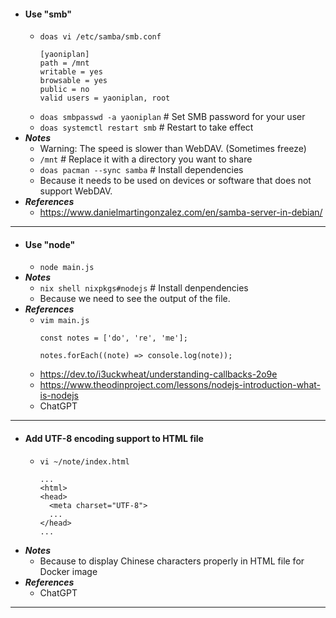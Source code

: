- #### Use "smb"
    - `doas vi /etc/samba/smb.conf`
      ```
      [yaoniplan]
      path = /mnt
      writable = yes
      browsable = yes
      public = no
      valid users = yaoniplan, root
      ```
    - `doas smbpasswd -a yaoniplan` # Set SMB password for your user
    - `doas systemctl restart smb` # Restart to take effect
- ***Notes***
    - Warning: The speed is slower than WebDAV. (Sometimes freeze)
    - `/mnt` # Replace it with a directory you want to share
    - `doas pacman --sync samba` # Install dependencies
    - Because it needs to be used on devices or software that does not support WebDAV.
- ***References***
    - https://www.danielmartingonzalez.com/en/samba-server-in-debian/
- ---
- #### Use "node"
    - `node main.js`
- ***Notes***
    - `nix shell nixpkgs#nodejs` # Install denpendencies
    - Because we need to see the output of the file.
- ***References***
    - `vim main.js`
      ```
      const notes = ['do', 're', 'me'];
      
      notes.forEach((note) => console.log(note));
      ```
    - https://dev.to/i3uckwheat/understanding-callbacks-2o9e
    - https://www.theodinproject.com/lessons/nodejs-introduction-what-is-nodejs
    - ChatGPT
- ---
- #### Add UTF-8 encoding support to HTML file
    - `vi ~/note/index.html`
      ```
      ...
      <html>
      <head>
        <meta charset="UTF-8">
        ...
      </head>
      ...
      ```
- ***Notes***
    - Because to display Chinese characters properly in HTML file for Docker image
- ***References***
    - ChatGPT
- ---
